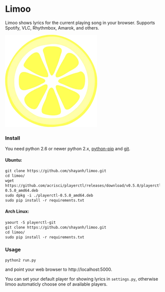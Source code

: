 # Limoo

Limoo shows lyrics for the current playing song in your browser.
Supports Spotify, VLC, Rhythmbox, Amarok, and others.

![limoo](static/limoo.png?raw=true)

### Install
You need python 2.6 or newer python 2.x, [python-pip](https://github.com/pypa/pip) and [git](https://git-scm.com/).

#### Ubuntu:
    git clone https://github.com/shayanh/limoo.git
    cd limoo/
    wget https://github.com/acrisci/playerctl/releases/download/v0.5.0/playerctl-0.5.0_amd64.deb
    sudo dpkg -i ./playerctl-0.5.0_amd64.deb
    sudo pip install -r requirements.txt

#### Arch Linux:
    yaourt -S playerctl-git
    git clone https://github.com/shayanh/limoo.git
    cd limoo/
    sudo pip install -r requirements.txt

### Usage
    python2 run.py

and point your web browser to http://localhost:5000.

You can set your default player for showing lyrics in ``settings.py``, otherwise limoo automaticly choose one of available players.
